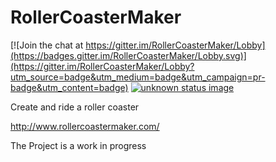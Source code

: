 # RollerCoasterMaker

[![Join the chat at https://gitter.im/RollerCoasterMaker/Lobby](https://badges.gitter.im/RollerCoasterMaker/Lobby.svg)](https://gitter.im/RollerCoasterMaker/Lobby?utm_source=badge&utm_medium=badge&utm_campaign=pr-badge&utm_content=badge)
<a href="https://travis-ci.org/msdickinson/RollerCoasterMaker">
  <img src="https://travis-ci.org/msdickinson/RollerCoasterMaker.svg?branch=master" alt="unknown status image">
</a>

Create and ride a roller coaster

http://www.rollercoastermaker.com/

The Project is a work in progress
